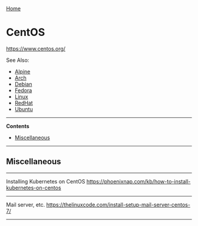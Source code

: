 [Home](Readme.md)
# CentOS

https://www.centos.org/

See Also:

 - [Alpine](Alpine.md)
 - [Arch](Arch.md)
 - [Debian](Debian.md)
 - [Fedora](Fedora.md)
 - [Linux](Linux.md)
 - [RedHat](RedHat.md)
 - [Ubuntu](Ubuntu.md)

---

**Contents**

- [Miscellaneous](CentOS.md#miscellaneous)

---

## Miscellaneous

---

Installing Kubernetes on CentOS
https://phoenixnap.com/kb/how-to-install-kubernetes-on-centos
  
---

Mail server, etc.
https://thelinuxcode.com/install-setup-mail-server-centos-7/

---
